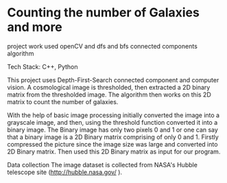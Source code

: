 # Counting the number of Galaxies and more
project work
used openCV and dfs and bfs connected components algorithm

Tech Stack: C++, Python

This project uses Depth-First-Search connected component and computer vision. A cosmological image is thresholded, then extracted a 2D binary matrix from the thresholded image. The algorithm then works on this 2D matrix to count the number of galaxies.

With the help of basic image processing initially converted the image into a grayscale image, and then, using the threshold function converted it into a binary image.
The Binary image has only two pixels 0 and 1 or one can say that a binary image is a 2D Binary matrix comprising of only 0 and 1.  Firstly compressed the picture since the image size was large and converted into 2D Binary matrix.
Then used this 2D Binary matrix as input for our program.

Data collection
The image dataset is collected from NASA's Hubble telescope site (http://hubble.nasa.gov/ ).

